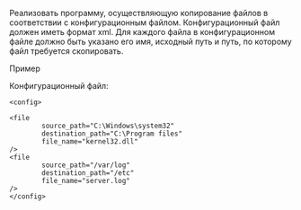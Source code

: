 Реализовать программу, осуществляющую копирование файлов в соответствии с конфигурационным файлом. Конфигурационный файл должен иметь формат xml. Для каждого файла в конфигурационном файле должно быть указано его имя, исходный путь и путь, по которому файл требуется скопировать.


Пример

Конфигурационный файл:

    <config>

    <file
            source_path="C:\Windows\system32"
            destination_path="C:\Program files"
            file_name="kernel32.dll"
    />
    <file
            source_path="/var/log"
            destination_path="/etc"
            file_name="server.log"
    />
    </config>